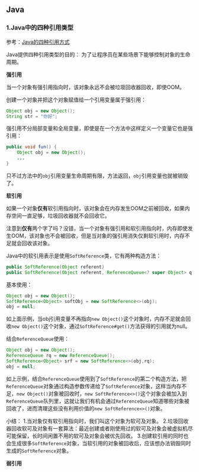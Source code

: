 ## Java

### 1.Java中的四种引用类型

参考：[Java的四种引用方式](https://www.cnblogs.com/huajiezh/p/5835618.html)

Java提供四种引用类型的目的：
为了让程序员在某些场景下能够控制对象的生命周期。

**强引用**

当一个对象有强引用指向时，该对象永远不会被垃圾回收器回收，即使OOM。

创建一个对象并把这个对象赋值给一个引用变量属于强引用：
```java
Object obj = new Object();
String str = "你好";
```

强引用不分局部变量和全局变量，即使是在一个方法中这样定义一个变量它也是强引用：
```java
public void fun() {
    Object obj = new Object();
    ...
}
```
只不过方法中的`obj`引用变量生命周期有限，方法返回，`obj`引用变量也就被销毁了。

**软引用**

如果一个对象**仅有**软引用指向时，该对象会在内存发生OOM之前被回收，如果内存空间一直足够，垃圾回收器就不会回收它。

注意到**仅有**两个字了吗？没错，当一个对象有强引用和软引用指向时，内存即使发生OOM，该对象也不会被回收，但是当对象的强引用消失仅剩软引用时，内存不足就会回收该对象。

Java中的软引用表示是使用`SoftReference`类，它有两种构造方法：
```java
public SoftReference(Object referent)
public SoftReference(Object referent, ReferenceQueue<? super Object> q)
```

基本使用：
```java
Object obj = new Object();
SoftReference<Object> softObj = new SoftReference<>(obj);
obj = null;
```
如上面示例，当obj引用变量不再指向`new Object()`这个对象时，内存不足就会回收`new Object()`这个对象，通过`SoftReference#get()`方法获得的引用就为null。

结合`ReferenceQueue`使用：
```java
Object obj = new Object();
ReferenceQueue rq = new ReferenceQueue();
SoftReference<Object> srf = new SoftReference<>(obj,rq);
obj = null;
```
如上示例，结合`ReferenceQueue`使用到了`SoftReference`的第二个构造方法，把`ReferenceQueue`对象通过构造参数传递给了`SoftReference`对象，这样当内存不足，`new Object()`对象被回收时，`new SoftReference<>()`这个对象会被加入到`ReferenceQueue`队列里，这就让我们有机会通过`ReferenceQueue`知道哪些对象被回收了，进而清理这些没有利用价值的`new SoftReference<>()`对象。

小结：
1.当对象仅有软引用指向时，我们叫这个对象为软可及对象。
2.垃圾回收器回收软可及对象有一套算法：最近创建或者刚使用过的软可及对象会被虚拟机尽可能保留，长时间闲置不用的软可及对象会被优先回收。
3.创建软引用的同时也会生成很多`SoftReference`对象，当软引用的对象被回收后，应该想办法销毁同时生成的`SoftReference`对象。

**弱引用**

